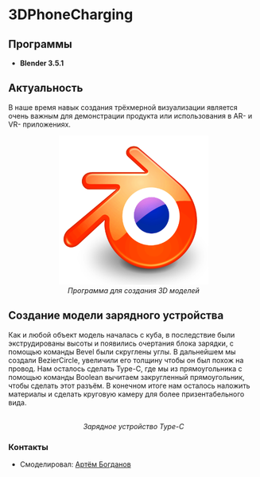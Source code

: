 # 3DPhoneCharging
## Программы
- **Blender 3.5.1**
## Актуальность
В наше время навык создания трёхмерной визуализации является очень важным для демонстрации продукта или использования в AR- и VR- приложениях.
<p align="center">
<img src="Examples/Blender.png" width="300" height="300" alt=""><br>
<i>Программа для создания 3D моделей</i>
</p>  


## Создание модели зарядного устройства

Как и любой объект модель началась с куба, в последствие были экструдированы высоты и появились очертания блока зарядки, с помощью команды Bevel были скруглены углы. В дальнейшем мы создали BezierCircle, увеличили его толщину чтобы он был похож на провод. Нам осталось сделать Type-C, где мы из прямоугольника с помощью команды Boolean вычитаем закругленный прямоугольник, чтобы сделать этот разъём. В конечном итоге нам осталось наложить материалы и сделать круговую камеру для более призентабельного вида.


<p align="center">
<img src="Examples/runtimeCharging.gif" alt=""><br>
<i>Зарядное устройство Type-C</i>
</p>

### Контакты
* Смоделировал: <a href="https://vk.com/doobada">Артём Богданов</a>

